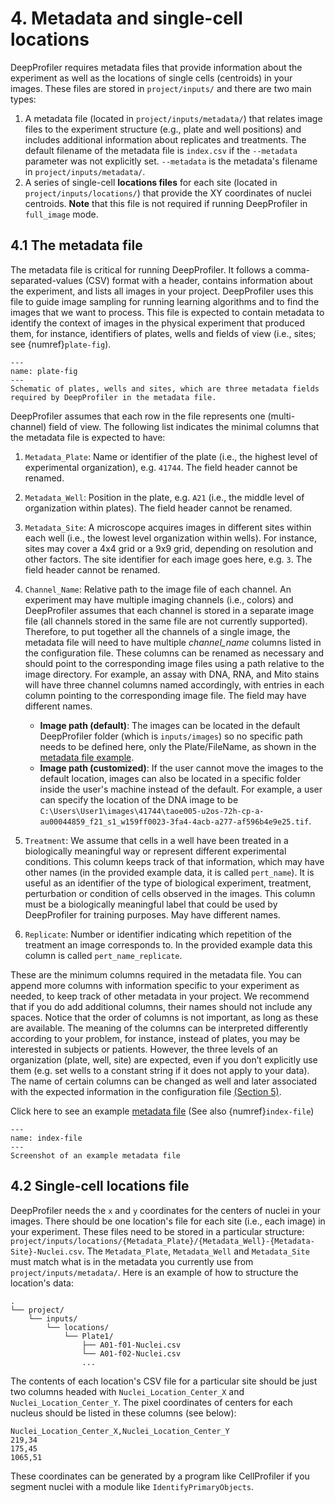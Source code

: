 # 4. Metadata and single-cell locations

DeepProfiler requires metadata files that provide information about the experiment as well as the locations of single cells 
(centroids) in your images. These files are stored in `project/inputs/` and there are two main types: 

1. A metadata file (located in `project/inputs/metadata/`) that relates image files to the experiment 
   structure (e.g., plate and well positions) and includes additional information about replicates and treatments. 
   The default filename of the metadata file is `index.csv` if the `--metadata` parameter was not explicitly set.
   `--metadata` is the metadata's filename in `project/inputs/metadata/`.
2. A series of single-cell **locations files** for each site (located in `project/inputs/locations/`) that provide the XY coordinates 
    of nuclei centroids. **Note** that this file is not required if running DeepProfiler in `full_image` mode.

## **4.1 The metadata file**

The metadata file is critical for running DeepProfiler. It follows a comma-separated-values (CSV) format with a header, 
contains information about the experiment, and lists all images in your project. DeepProfiler uses this file to guide image
sampling for running learning algorithms and to find the images that we want to process. This file is expected to contain 
metadata to identify the context of images in the physical experiment that produced them, for instance, identifiers of plates, 
wells and fields of view (i.e., sites; see {numref}`plate-fig`). 

```{figure} images/image3.png
---
name: plate-fig
---
Schematic of plates, wells and sites, which are three metadata fields required by DeepProfiler in the metadata file.
```

DeepProfiler assumes that each row in the file represents one (multi-channel) field of 
view. The following list indicates the minimal columns that the metadata file is expected to have:


1. `Metadata_Plate`: Name or identifier of the plate (i.e., the highest level of experimental organization), e.g. `41744`. The field header cannot be renamed.
2. `Metadata_Well`: Position in the plate, e.g. `A21` (i.e., the middle level of organization within plates). The field header cannot be renamed.
3. `Metadata_Site`: A microscope acquires images in different sites within each well (i.e., the lowest level organization 
    within wells). For instance, sites may cover a 4x4 grid or a 9x9 grid, depending on resolution and other factors. 
    The site identifier for each image goes here, e.g. `3`. The field header cannot be renamed.
4. `Channel_Name`: Relative path to the image file of each channel. An experiment may have multiple imaging channels 
    (i.e., colors) and DeepProfiler assumes that each channel is stored in a separate image file (all channels stored in 
    the same file are not currently supported). Therefore, to put together all the channels of a single image, the metadata
    file will need to have multiple _channel_name_ columns listed in the configuration file. These columns can be renamed as 
    necessary and should point to the corresponding image files using a path relative to the image directory. For example, an assay with DNA, RNA, and Mito stains will have three
    channel columns named accordingly, with entries in each column
    pointing to the corresponding image file. The field may have different names.

   - **Image path (default)**: The images can be located in the default DeepProfiler folder (which is `inputs/images`) so no specific path needs to be defined here, only the Plate/FileName, as shown in the [metadata file example](https://github.com/cytomining/DeepProfiler-handbook/blob/00f3b41e753a40a1e3854a75bd491b7c1864a4da/DeepProfiler-Handbook/assets/index.csv).
   - **Image path (customized)**: If the user cannot move the images to the default location, images can also be located in a specific folder inside the user's machine instead of the default. For example, a user can specify the location of the DNA image to be `C:\Users\User1\images\41744\taoe005-u2os-72h-cp-a-au00044859_f21_s1_w159ff0023-3fa4-4acb-a277-af596b4e9e25.tif`. 
   
6. `Treatment`: We assume that cells in a well have been treated in a biologically meaningful way or represent different 
    experimental conditions. This column keeps track of that information, which may have other names (in the provided example 
    data, it is called `pert_name`). It is useful as an identifier of the type of biological experiment, treatment, perturbation 
    or condition of cells observed in the images. This column must be a biologically meaningful label that could be used by 
    DeepProfiler for training purposes. May have different names.
7. `Replicate`: Number or identifier indicating which repetition of the treatment an image corresponds to. In the provided 
    example data this column is called `pert_name_replicate`.

These are the minimum columns required in the metadata file. You can append more columns with information specific to your 
experiment as needed, to keep track of other metadata in your project. We recommend that if you do add additional columns, 
their names should not include any spaces. Notice that the order of columns is not important, as long as these are available. 
The meaning of the columns can be interpreted differently according to your problem, for instance, instead of plates, you may be 
interested in subjects or patients. However, the three levels of an organization 
(plate, well, site) are expected, even if you don’t explicitly use them (e.g. set wells to a constant string if it does not 
apply to your data). The name of certain columns can be changed as well and later associated with the expected information 
in the configuration file [(Section 5)](../docs/05-config.md).

Click here to see an example [metadata file](https://github.com/cytomining/DeepProfiler-handbook/blob/00f3b41e753a40a1e3854a75bd491b7c1864a4da/DeepProfiler-Handbook/assets/index.csv) (See also {numref}`index-file`)

```{figure} images/image4.png
---
name: index-file
---
Screenshot of an example metadata file
```

## **4.2 Single-cell locations file**

DeepProfiler needs the `x` and `y` coordinates for the centers of nuclei in your images. There should be one location's file 
for each site (i.e., each image) in your experiment. These files need to be stored in a particular structure: 
`project/inputs/locations/{Metadata_Plate}/{Metadata_Well}-{Metadata-Site}-Nuclei.csv`. The `Metadata_Plate`, `Metadata_Well` 
and `Metadata_Site` must match what is in the metadata you currently use from `project/inputs/metadata/`. 
Here is an example of how to structure the location's data: 

```
.
└── project/
    └── inputs/
        └── locations/
            └── Plate1/
                ├── A01-f01-Nuclei.csv
                └── A01-f02-Nuclei.csv
                ...
```

The contents of each location's CSV file for a particular site should be just two columns headed with `Nuclei_Location_Center_X` 
and `Nuclei_Location_Center_Y`. The pixel coordinates of centers for each nucleus should be listed in these columns (see below):

```
Nuclei_Location_Center_X,Nuclei_Location_Center_Y
219,34
175,45
1065,51
```

These coordinates can be generated by a program like CellProfiler if you segment nuclei with a module like `IdentifyPrimaryObjects`.
